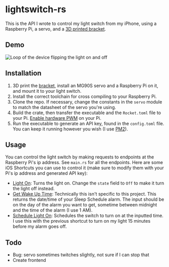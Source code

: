 # lightswitch-rs

This is the API I wrote to control my light switch from my iPhone, using a Raspberry Pi, a servo, and a [3D printed bracket](https://www.thingiverse.com/thing:5217857).

## Demo

![Loop of the device flipping the light on and off](flip.gif)

## Installation

1. 3D print the [bracket](https://www.thingiverse.com/thing:5217857), install an MG90S servo and a Raspberry Pi on it, and mount it to your light switch.
2. Install the correct toolchain for cross compiling to your Raspberry Pi.
3. Clone the repo. If necessary, change the constants in the `servo` module to match the datasheet of the servo you're using.
4. Build the crate, then transfer the executable and the `Rocket.toml` file to your Pi. [Enable hardware PWM](https://docs.golemparts.com/rppal/0.13.1/rppal/pwm/index.html#pwm-channels) on your Pi.
5. Run the executable to generate an API key, found in the `config.toml` file. You can keep it running however you wish (I use [PM2](https://pm2.keymetrics.io)).

## Usage

You can control the light switch by making requests to endpoints at the Raspberry Pi's ip address. See `main.rs` for all the endpoints. Here are some iOS Shortcuts you can use to control it (make sure to modify them with your Pi's ip address and generated API key):

- [Light On](https://www.icloud.com/shortcuts/3c690bb28fc44f1b8a8d1f32cb1aeac5): Turns the light on. Change the `state` field to `Off` to make it turn the light off instead.
- [Get Wake Up Time](https://www.icloud.com/shortcuts/f3875a054ecf45fdb307d659aa3334d8): Technically this isn't specific to this project. This returns the date/time of your Sleep Schedule alarm. The input should be on the day of the alarm you want to get, sometime between midnight and the time of the alarm (I use 1 AM).
- [Schedule Light On](https://www.icloud.com/shortcuts/9aa53c051f94471f890f5a7165f5bb33): Schedules the switch to turn on at the inputted time. I use this with the previous shortcut to turn on my light 15 minutes before my alarm goes off.

## Todo

- Bug: servo sometimes twitches slightly, not sure if I can stop that
- Create frontend